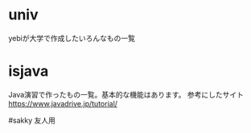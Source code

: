 # univ
yebiが大学で作成したいろんなもの一覧

# isjava
Java演習で作ったもの一覧。基本的な機能はあります。
参考にしたサイト
https://www.javadrive.jp/tutorial/

#sakky
友人用


